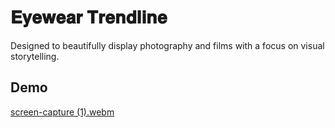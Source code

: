 # 𝐄𝐲𝐞𝐰𝐞𝐚𝐫 𝐓𝐫𝐞𝐧𝐝𝐥𝐢𝐧𝐞

Designed to beautifully display photography and films with a focus on visual storytelling.

 ## Demo
[screen-capture (1).webm](https://github.com/user-attachments/assets/4f0d3721-574a-4a54-8137-8d5253173476)
